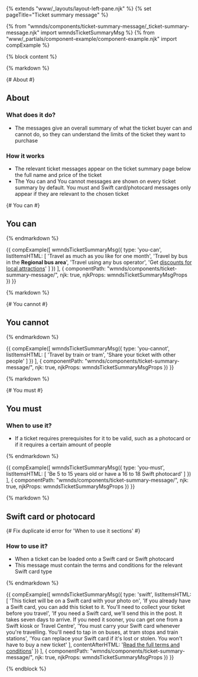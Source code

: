 {% extends "www/_layouts/layout-left-pane.njk" %}
{% set pageTitle="Ticket summary message" %}

{% from "wmnds/components/ticket-summary-message/_ticket-summary-message.njk" import wmndsTicketSummaryMsg %}
{% from "www/_partials/component-example/component-example.njk" import compExample %}

{% block content %}

{% markdown %}

{# About #}

## About

### What does it do?

- The messages give an overall summary of what the ticket buyer can and cannot do, so they can understand the limits of the ticket they want to purchase

### How it works

- The relevant ticket messages appear on the ticket summary page below the full name and price of the ticket
- The You can and You cannot messages are shown on every ticket summary by default. You must and Swift card/photocard messages only appear if they are relevant to the chosen ticket

{# You can #}

## You can

{% endmarkdown %}

{{
  compExample([
    wmndsTicketSummaryMsg({
      type: 'you-can',
      listItemsHTML: [
        'Travel as much as you like for one month',
        'Travel by bus in the <b>Regional bus area</b>',
        'Travel using any bus operator',
        'Get <a href="#">discounts for local attractions</a>'
      ]
    })
  ],
  {
    componentPath: "wmnds/components/ticket-summary-message/",
    njk: true,
    njkProps: wmndsTicketSummaryMsgProps
  })
}}

{% markdown %}

{# You cannot #}

## You cannot

{% endmarkdown %}

{{
  compExample([
    wmndsTicketSummaryMsg({
      type: 'you-cannot',
      listItemsHTML: [
        'Travel by train or tram',
        'Share your ticket with other people'
      ]
    })
  ],
  {
    componentPath: "wmnds/components/ticket-summary-message/",
    njk: true,
    njkProps: wmndsTicketSummaryMsgProps
  })
}}

{% markdown %}

{# You must #}

## You must

### When to use it?

- If a ticket requires prerequisites for it to be valid, such as a photocard or if it requires a certain amount of people

{% endmarkdown %}

{{
  compExample([
    wmndsTicketSummaryMsg({
      type: 'you-must',
      listItemsHTML: [
        'Be 5 to 15 years old or have a 16 to 18 Swift photocard'
      ]
    })
  ],
  {
    componentPath: "wmnds/components/ticket-summary-message/",
    njk: true,
    njkProps: wmndsTicketSummaryMsgProps
  })
}}

{% markdown %}

## Swift card or photocard

{# Fix duplicate id error for 'When to use it sections' #}

<h3 id="when-to-use-it-swift">How to use it?</h3>

- When a ticket can be loaded onto a Swift card or Swift photocard
- This message must contain the terms and conditions for the relevant Swift card type

{% endmarkdown %}

{{
  compExample([
    wmndsTicketSummaryMsg({
      type: 'swift',
      listItemsHTML: [
        'This ticket will be on a Swift card with your photo on',
        'If you already have a Swift card, you can add this ticket to it. You\'ll need to collect your ticket before you travel',
        'If you need a Swift card, we\'ll send this in the post. It takes seven days to arrive. If you need it sooner, you can get one from a Swift kiosk or Travel Centre',
        'You must carry your Swift card whenever you\'re travelling. You\'ll need to tap in on buses, at tram stops and train stations',
        'You can replace your Swift card if it\'s lost or stolen. You won\'t have to buy a new ticket'
      ],
      contentAfterHTML: '<a href="#">Read the full terms and conditions</a>'
    })
  ],
  {
    componentPath: "wmnds/components/ticket-summary-message/",
    njk: true,
    njkProps: wmndsTicketSummaryMsgProps
  })
}}

{% endblock %}
